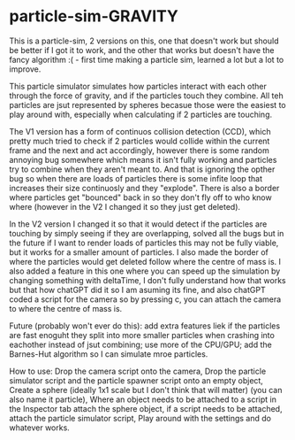 # particle-sim-GRAVITY
This is a particle-sim, 2 versions on this, one that doesn't work but should be better if I got it to work, and the other that works but doesn't have the fancy algorithm :( - first time making a particle sim, learned a lot but a lot to improve.

This particle simulator simulates how particles interact with each other through the force of gravity, and if the particles touch they combine. All teh particles are jsut represented by spheres becasue those were the easiest to play around with, especially when calculating if 2 particles are touching.

The V1 version has a form of continuos collision detection (CCD), which pretty much tried to check if 2 particles would collide within the current frame and the next and act accordingly, however there is some random annoying bug somewhere which means it isn't fully working and particles try to combine when they aren't meant to. And that is ignoring the opther bug so when there are loads of particles there is some infite loop that increases their size continuosly and they "explode". There is also a border where particles get "bounced" back in so they don't fly off to who know where (however in the V2 I changed it so they just get deleted).

In the V2 version I changed it so that it would detect if the particles are touching by simply seeing if they are overlapping, solved all the bugs but in the future if I want to render loads of particles this may not be fully viable, but it works for a smaller amount of particles. I also made the border of where the particles would get deleted follow where the centre of mass is. I also added a feature in this one where you can speed up the simulation by changing something with deltaTime, I don't fully understand how that works but that how chatGPT did it so I am asuming its fine, and also chatGPT coded a script for the camera so by pressing c, you can attach the camera to where the centre of mass is.

Future (probably won't ever do this): add extra features liek if the particles are fast enoguht they split into more smaller particles when crashing into eachother instead of jsut combining; use more of the CPU/GPU; add the Barnes-Hut algorithm so I can simulate mroe particles.

How to use:
Drop the camera script onto the camera,
Drop the particle simulator script and the particle spawner script onto an empty object,
Create a sphere (ideally 1x1 scale but I don't think that will matter) (you can also name it particle),
Where an object needs to be attached to a script in the Inspector tab attach the sphere object, if a script needs to be attached, attach the particle simulator script,
Play around with the settings and do whatever works.
